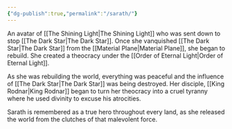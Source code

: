 ```yaml
---
{"dg-publish":true,"permalink":"/sarath/"}
---
```


An avatar of [[The Shining Light\|The Shining Light]] who was sent down to stop [[The Dark Star\|The Dark Star]]. Once she vanquished [[The Dark Star\|The Dark Star]] from the [[Material Plane\|Material Plane]], she began to rebuild. She created a theocracy under the [[Order of Eternal Light\|Order of Eternal Light]]. 

As she was rebuilding the world, everything was peaceful and the influence of [[The Dark Star\|The Dark Star]] was being destroyed. Her disciple, [[King Rodnar\|King Rodnar]] began to turn her theocracy into a cruel tyranny where he used divinity to excuse his atrocities. 

Sarath is remembered as a true hero throughout every land, as she released the world from the clutches of that malevolent force.